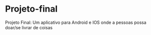 # Projeto-final
Projeto Final: Um aplicativo para Android e IOS onde a pessoas possa doar/se livrar de coisas
